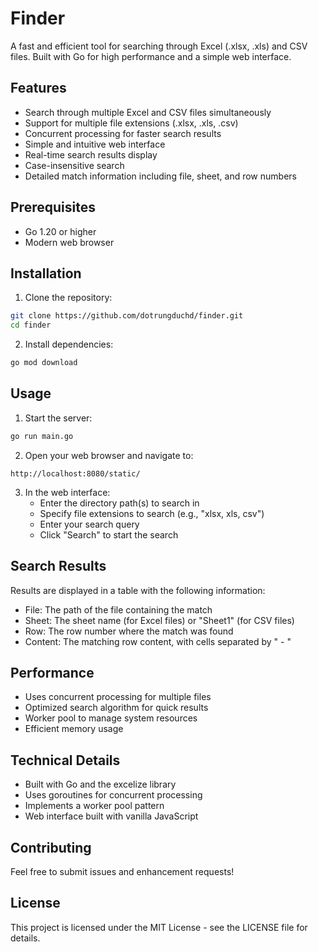 # Finder

A fast and efficient tool for searching through Excel (.xlsx, .xls) and CSV files. Built with Go for high performance and a simple web interface.

## Features

- Search through multiple Excel and CSV files simultaneously
- Support for multiple file extensions (.xlsx, .xls, .csv)
- Concurrent processing for faster search results
- Simple and intuitive web interface
- Real-time search results display
- Case-insensitive search
- Detailed match information including file, sheet, and row numbers

## Prerequisites

- Go 1.20 or higher
- Modern web browser

## Installation

1. Clone the repository:
```bash
git clone https://github.com/dotrungduchd/finder.git
cd finder
```

2. Install dependencies:
```bash
go mod download
```

## Usage

1. Start the server:
```bash
go run main.go
```

2. Open your web browser and navigate to:
```
http://localhost:8080/static/
```

3. In the web interface:
   - Enter the directory path(s) to search in
   - Specify file extensions to search (e.g., "xlsx, xls, csv")
   - Enter your search query
   - Click "Search" to start the search

## Search Results

Results are displayed in a table with the following information:
- File: The path of the file containing the match
- Sheet: The sheet name (for Excel files) or "Sheet1" (for CSV files)
- Row: The row number where the match was found
- Content: The matching row content, with cells separated by " - "

## Performance

- Uses concurrent processing for multiple files
- Optimized search algorithm for quick results
- Worker pool to manage system resources
- Efficient memory usage

## Technical Details

- Built with Go and the excelize library
- Uses goroutines for concurrent processing
- Implements a worker pool pattern
- Web interface built with vanilla JavaScript

## Contributing

Feel free to submit issues and enhancement requests!

## License

This project is licensed under the MIT License - see the LICENSE file for details. 